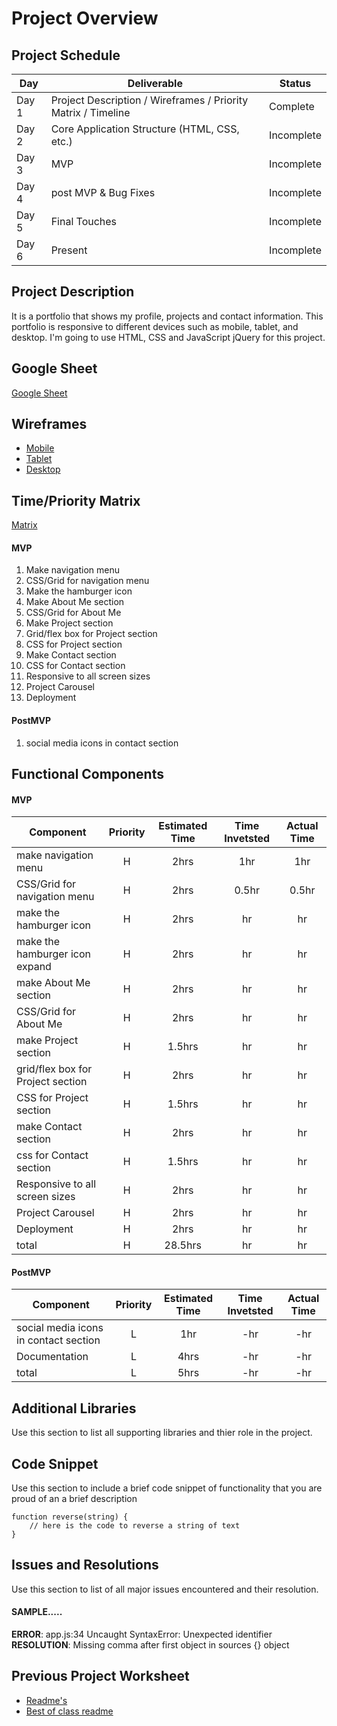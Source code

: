 # Project Overview

## Project Schedule

|  Day | Deliverable | Status
|---|---| ---|
|Day 1| Project Description / Wireframes / Priority Matrix / Timeline| Complete
|Day 2| Core Application Structure (HTML, CSS, etc.) | Incomplete
|Day 3| MVP | Incomplete
|Day 4| post MVP & Bug Fixes | Incomplete
|Day 5| Final Touches  | Incomplete
|Day 6| Present  | Incomplete


## Project Description
It is a portfolio that shows my profile, projects and contact information.
This portfolio is responsive to different devices such as mobile, tablet, and desktop. I'm going to use HTML, CSS and JavaScript jQuery for this project.

## Google Sheet

[Google Sheet](https://docs.google.com/spreadsheets/d/17pKLKcKpLI0lPHyigkDAjgCk2h_nSYcLOziO22KOGRQ/edit?usp=sharing)

## Wireframes

- [Mobile](https://res.cloudinary.com/dqduwnrb1/image/upload/v1594523916/project_mobile_gm4vya.png)
- [Tablet](https://res.cloudinary.com/dqduwnrb1/image/upload/v1594523916/project_tablet_nv78m0.png)
- [Desktop](https://res.cloudinary.com/dqduwnrb1/image/upload/v1594523916/project_desktop_vvnkos.png)



## Time/Priority Matrix 
[Matrix](https://docs.google.com/presentation/d/1NXjgKb0sx3a8bXva7Sy3hEhXmCKah-mM6NvYDY1d13w/edit?usp=sharing)

#### MVP 
1. Make navigation menu 
2. CSS/Grid for navigation menu
3. Make the hamburger icon 
4. Make About Me section 
5. CSS/Grid for About Me 
6. Make Project section 
7. Grid/flex box for Project section 
8. CSS for Project section 
9. Make Contact section 
9. CSS for Contact section
10. Responsive to all screen sizes
11. Project Carousel
12. Deployment



#### PostMVP 
1. social media icons in contact section

## Functional Components

#### MVP
| Component | Priority | Estimated Time | Time Invetsted | Actual Time |
| --- | :---: |  :---: | :---: | :---: |
| make navigation menu | H | 2hrs | 1hr | 1hr|
| CSS/Grid for navigation menu | H | 2hrs | 0.5hr | 0.5hr|
| make the hamburger icon  | H | 2hrs | hr | hr|
| make the hamburger icon expand | H | 2hrs | hr | hr|
| make About Me section | H | 2hrs | hr | hr|
| CSS/Grid for About Me | H | 2hrs | hr | hr|
| make Project section | H | 1.5hrs| hr | hr |
| grid/flex box for Project section | H | 2hrs| hr | hr |
| CSS for Project section | H | 1.5hrs| hr | hr |
| make Contact section | H | 2hrs| hr | hr |
| css for Contact section | H | 1.5hrs| hr | hr |
| Responsive to all screen sizes | H | 2hrs| hr | hr |
| Project Carousel | H | 2hrs| hr | hr |
| Deployment | H | 2hrs| hr | hr |
| total | H | 28.5hrs| hr | hr |

#### PostMVP
| Component | Priority | Estimated Time | Time Invetsted | Actual Time |
| --- | :---: |  :---: | :---: | :---: |
| social media icons in contact section | L | 1hr | -hr | -hr|
| Documentation | L | 4hrs | -hr | -hr|
| total | L | 5hrs | -hr | -hr|

## Additional Libraries
 Use this section to list all supporting libraries and thier role in the project. 

## Code Snippet

Use this section to include a brief code snippet of functionality that you are proud of an a brief description  

```
function reverse(string) {
	// here is the code to reverse a string of text
}
```

## Issues and Resolutions
 Use this section to list of all major issues encountered and their resolution.

#### SAMPLE.....
**ERROR**: app.js:34 Uncaught SyntaxError: Unexpected identifier                                
**RESOLUTION**: Missing comma after first object in sources {} object

## Previous Project Worksheet
 - [Readme's](https://github.com/jkeohan/fewd-class-repo/tree/master/final-project-worksheet/project-worksheet-examples)
 - [Best of class readme](https://github.com/jkeohan/fewd-class-repo/blob/master/final-project-worksheet/project-worksheet-examples/portfolio-gracie.md)

